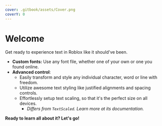 ```yaml
---
cover: .gitbook/assets/Cover.png
coverY: 0
---
```


# Welcome

Get ready to experience text in Roblox like it should've been.

* **Custom fonts:** Use any font file, whether one of your own or one you found online.
* **Advanced control**:
  * Easily transform and style any individual character, word or line with freedom.
  * Utilize awesome text styling like justified alignments and spacing controls.
  * Effortlessly setup text scaling, so that it's the perfect size on all devices.
    * _Differs from `TextScaled`. Learn more at its documentation._



**Ready to learn all about it? Let's go!**
